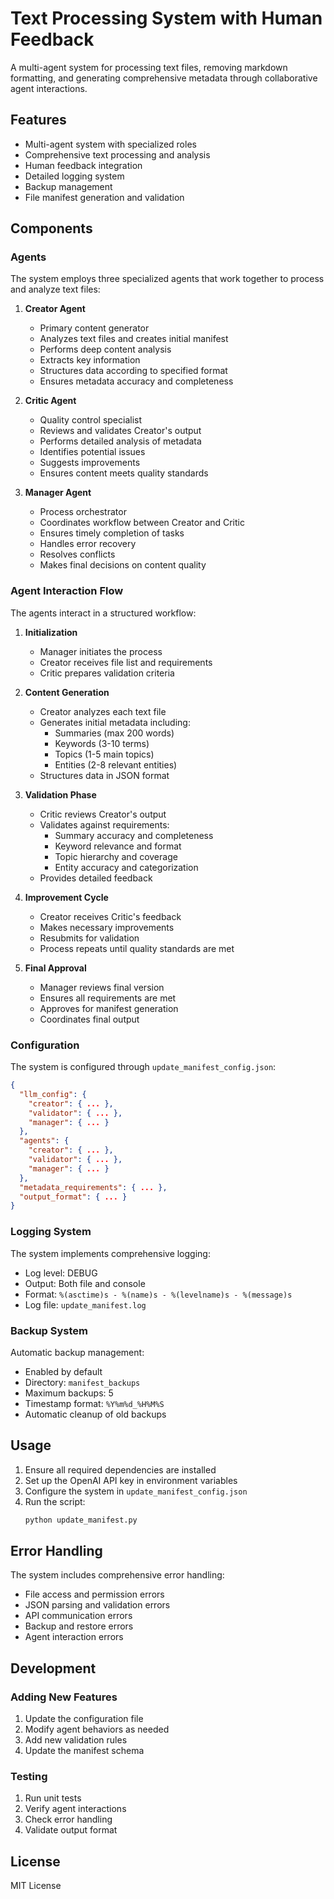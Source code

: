 # Text Processing System with Human Feedback

A multi-agent system for processing text files, removing markdown formatting, and generating comprehensive metadata through collaborative agent interactions.

## Features

- Multi-agent system with specialized roles
- Comprehensive text processing and analysis
- Human feedback integration
- Detailed logging system
- Backup management
- File manifest generation and validation

## Components

### Agents

The system employs three specialized agents that work together to process and analyze text files:

1. **Creator Agent**
   - Primary content generator
   - Analyzes text files and creates initial manifest
   - Performs deep content analysis
   - Extracts key information
   - Structures data according to specified format
   - Ensures metadata accuracy and completeness

2. **Critic Agent**
   - Quality control specialist
   - Reviews and validates Creator's output
   - Performs detailed analysis of metadata
   - Identifies potential issues
   - Suggests improvements
   - Ensures content meets quality standards

3. **Manager Agent**
   - Process orchestrator
   - Coordinates workflow between Creator and Critic
   - Ensures timely completion of tasks
   - Handles error recovery
   - Resolves conflicts
   - Makes final decisions on content quality

### Agent Interaction Flow

The agents interact in a structured workflow:

1. **Initialization**
   - Manager initiates the process
   - Creator receives file list and requirements
   - Critic prepares validation criteria

2. **Content Generation**
   - Creator analyzes each text file
   - Generates initial metadata including:
     - Summaries (max 200 words)
     - Keywords (3-10 terms)
     - Topics (1-5 main topics)
     - Entities (2-8 relevant entities)
   - Structures data in JSON format

3. **Validation Phase**
   - Critic reviews Creator's output
   - Validates against requirements:
     - Summary accuracy and completeness
     - Keyword relevance and format
     - Topic hierarchy and coverage
     - Entity accuracy and categorization
   - Provides detailed feedback

4. **Improvement Cycle**
   - Creator receives Critic's feedback
   - Makes necessary improvements
   - Resubmits for validation
   - Process repeats until quality standards are met

5. **Final Approval**
   - Manager reviews final version
   - Ensures all requirements are met
   - Approves for manifest generation
   - Coordinates final output

### Configuration

The system is configured through `update_manifest_config.json`:

```json
{
  "llm_config": {
    "creator": { ... },
    "validator": { ... },
    "manager": { ... }
  },
  "agents": {
    "creator": { ... },
    "validator": { ... },
    "manager": { ... }
  },
  "metadata_requirements": { ... },
  "output_format": { ... }
}
```

### Logging System

The system implements comprehensive logging:

- Log level: DEBUG
- Output: Both file and console
- Format: `%(asctime)s - %(name)s - %(levelname)s - %(message)s`
- Log file: `update_manifest.log`

### Backup System

Automatic backup management:

- Enabled by default
- Directory: `manifest_backups`
- Maximum backups: 5
- Timestamp format: `%Y%m%d_%H%M%S`
- Automatic cleanup of old backups

## Usage

1. Ensure all required dependencies are installed
2. Set up the OpenAI API key in environment variables
3. Configure the system in `update_manifest_config.json`
4. Run the script:
   ```bash
   python update_manifest.py
   ```

## Error Handling

The system includes comprehensive error handling:

- File access and permission errors
- JSON parsing and validation errors
- API communication errors
- Backup and restore errors
- Agent interaction errors

## Development

### Adding New Features

1. Update the configuration file
2. Modify agent behaviors as needed
3. Add new validation rules
4. Update the manifest schema

### Testing

1. Run unit tests
2. Verify agent interactions
3. Check error handling
4. Validate output format

## License

MIT License
